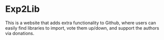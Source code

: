 # Exp2Lib
This is a website that adds extra functionality to Github, where users can easily find libraries to import, vote them up/down, and support the authors via donations.
